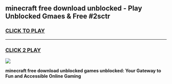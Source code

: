 
## minecraft free download unblocked - Play Unblocked Gmaes & Free #2sctr
<h3>
<a href="https://news.freeplayer.one?title=minecraft_free_download_unblocked&ref=24F">CLICK TO PLAY</a></h3>
<hr>

<h3>
<a href="https://news.freeplayer.one?title=minecraft_free_download_unblocked&ref=24F">CLICK 2 PLAY</a>
  
</h3>

<a href="https://news.freeplayer.one?title=minecraft_free_download_unblocked&ref=24F/"><img src="https://clearcache.store/games.png"></a>


**minecraft free download unblocked games unblocked: Your Gateway to Fun and Accessible Online Gaming**
